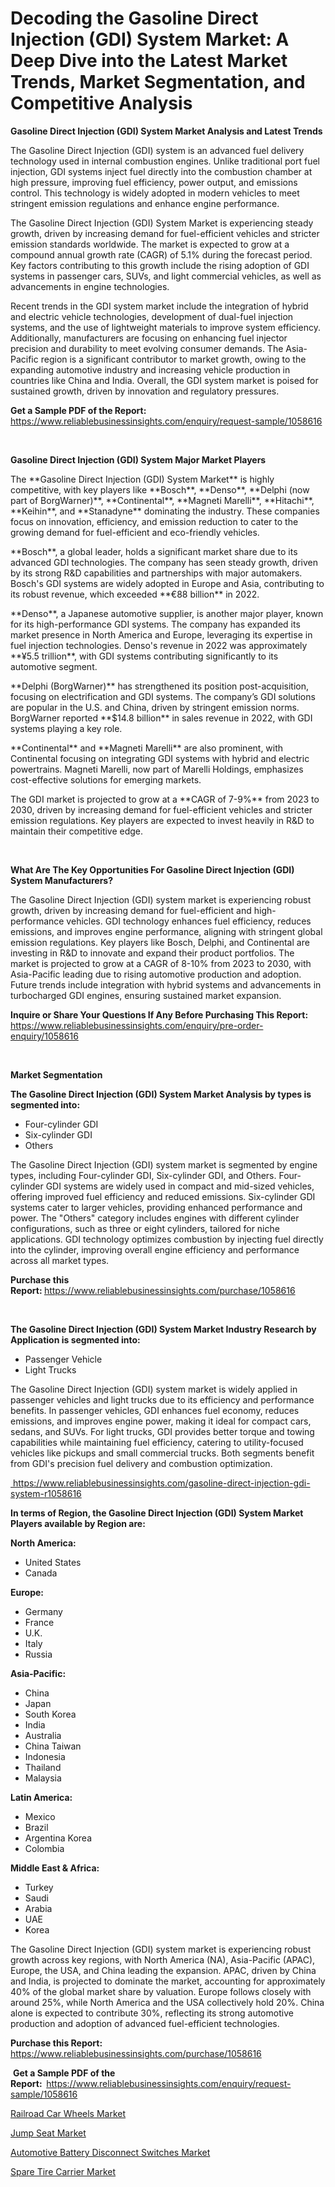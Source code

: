 <p><h1>Decoding the Gasoline Direct Injection (GDI) System Market: A Deep Dive into the Latest Market Trends, Market Segmentation, and Competitive Analysis</h1></p><p><strong>Gasoline Direct Injection (GDI) System Market Analysis and Latest Trends</strong></p>
<p><p>The Gasoline Direct Injection (GDI) system is an advanced fuel delivery technology used in internal combustion engines. Unlike traditional port fuel injection, GDI systems inject fuel directly into the combustion chamber at high pressure, improving fuel efficiency, power output, and emissions control. This technology is widely adopted in modern vehicles to meet stringent emission regulations and enhance engine performance.</p><p>The Gasoline Direct Injection (GDI) System Market is experiencing steady growth, driven by increasing demand for fuel-efficient vehicles and stricter emission standards worldwide. The market is expected to grow at a compound annual growth rate (CAGR) of 5.1% during the forecast period. Key factors contributing to this growth include the rising adoption of GDI systems in passenger cars, SUVs, and light commercial vehicles, as well as advancements in engine technologies.</p><p>Recent trends in the GDI system market include the integration of hybrid and electric vehicle technologies, development of dual-fuel injection systems, and the use of lightweight materials to improve system efficiency. Additionally, manufacturers are focusing on enhancing fuel injector precision and durability to meet evolving consumer demands. The Asia-Pacific region is a significant contributor to market growth, owing to the expanding automotive industry and increasing vehicle production in countries like China and India. Overall, the GDI system market is poised for sustained growth, driven by innovation and regulatory pressures.</p></p>
<p><strong>Get a Sample PDF of the Report:&nbsp;</strong> <a href="https://www.reliablebusinessinsights.com/enquiry/request-sample/1058616?utm_campaign=60&utm_medium=2&utm_source=Github&utm_content=ia&utm_term=22012025&utm_id=gasoline-direct-injection-gdi-system">https://www.reliablebusinessinsights.com/enquiry/request-sample/1058616</a></p>
<p>&nbsp;</p>
<p><strong>Gasoline Direct Injection (GDI) System Major Market Players</strong></p>
<p><p>The **Gasoline Direct Injection (GDI) System Market** is highly competitive, with key players like **Bosch**, **Denso**, **Delphi (now part of BorgWarner)**, **Continental**, **Magneti Marelli**, **Hitachi**, **Keihin**, and **Stanadyne** dominating the industry. These companies focus on innovation, efficiency, and emission reduction to cater to the growing demand for fuel-efficient and eco-friendly vehicles.</p><p>**Bosch**, a global leader, holds a significant market share due to its advanced GDI technologies. The company has seen steady growth, driven by its strong R&D capabilities and partnerships with major automakers. Bosch's GDI systems are widely adopted in Europe and Asia, contributing to its robust revenue, which exceeded **€88 billion** in 2022.</p><p>**Denso**, a Japanese automotive supplier, is another major player, known for its high-performance GDI systems. The company has expanded its market presence in North America and Europe, leveraging its expertise in fuel injection technologies. Denso's revenue in 2022 was approximately **¥5.5 trillion**, with GDI systems contributing significantly to its automotive segment.</p><p>**Delphi (BorgWarner)** has strengthened its position post-acquisition, focusing on electrification and GDI systems. The company’s GDI solutions are popular in the U.S. and China, driven by stringent emission norms. BorgWarner reported **$14.8 billion** in sales revenue in 2022, with GDI systems playing a key role.</p><p>**Continental** and **Magneti Marelli** are also prominent, with Continental focusing on integrating GDI systems with hybrid and electric powertrains. Magneti Marelli, now part of Marelli Holdings, emphasizes cost-effective solutions for emerging markets.</p><p>The GDI market is projected to grow at a **CAGR of 7-9%** from 2023 to 2030, driven by increasing demand for fuel-efficient vehicles and stricter emission regulations. Key players are expected to invest heavily in R&D to maintain their competitive edge.</p></p>
<p>&nbsp;</p>
<p><strong>What Are The Key Opportunities For Gasoline Direct Injection (GDI) System Manufacturers?</strong></p>
<p><p>The Gasoline Direct Injection (GDI) system market is experiencing robust growth, driven by increasing demand for fuel-efficient and high-performance vehicles. GDI technology enhances fuel efficiency, reduces emissions, and improves engine performance, aligning with stringent global emission regulations. Key players like Bosch, Delphi, and Continental are investing in R&D to innovate and expand their product portfolios. The market is projected to grow at a CAGR of 8-10% from 2023 to 2030, with Asia-Pacific leading due to rising automotive production and adoption. Future trends include integration with hybrid systems and advancements in turbocharged GDI engines, ensuring sustained market expansion.</p></p>
<p><strong>Inquire or Share Your Questions If Any Before Purchasing This Report:</strong> <a href="https://www.reliablebusinessinsights.com/enquiry/pre-order-enquiry/1058616?utm_campaign=60&utm_medium=2&utm_source=Github&utm_content=ia&utm_term=22012025&utm_id=gasoline-direct-injection-gdi-system">https://www.reliablebusinessinsights.com/enquiry/pre-order-enquiry/1058616</a></p>
<p>&nbsp;</p>
<p><strong>Market Segmentation</strong></p>
<p><strong>The Gasoline Direct Injection (GDI) System Market Analysis by types is segmented into:</strong></p>
<p><ul><li>Four-cylinder GDI</li><li>Six-cylinder GDI</li><li>Others</li></ul></p>
<p><p>The Gasoline Direct Injection (GDI) system market is segmented by engine types, including Four-cylinder GDI, Six-cylinder GDI, and Others. Four-cylinder GDI systems are widely used in compact and mid-sized vehicles, offering improved fuel efficiency and reduced emissions. Six-cylinder GDI systems cater to larger vehicles, providing enhanced performance and power. The "Others" category includes engines with different cylinder configurations, such as three or eight cylinders, tailored for niche applications. GDI technology optimizes combustion by injecting fuel directly into the cylinder, improving overall engine efficiency and performance across all market types.</p></p>
<p><strong>Purchase this Report:&nbsp;</strong><a href="https://www.reliablebusinessinsights.com/purchase/1058616?utm_campaign=60&utm_medium=2&utm_source=Github&utm_content=ia&utm_term=22012025&utm_id=gasoline-direct-injection-gdi-system">https://www.reliablebusinessinsights.com/purchase/1058616</a></p>
<p>&nbsp;</p>
<p><strong>The Gasoline Direct Injection (GDI) System Market Industry Research by Application is segmented into:</strong></p>
<p><ul><li>Passenger Vehicle</li><li>Light Trucks</li></ul></p>
<p><p>The Gasoline Direct Injection (GDI) system market is widely applied in passenger vehicles and light trucks due to its efficiency and performance benefits. In passenger vehicles, GDI enhances fuel economy, reduces emissions, and improves engine power, making it ideal for compact cars, sedans, and SUVs. For light trucks, GDI provides better torque and towing capabilities while maintaining fuel efficiency, catering to utility-focused vehicles like pickups and small commercial trucks. Both segments benefit from GDI's precision fuel delivery and combustion optimization.</p></p>
<p><a href="https://www.reliablebusinessinsights.com/gasoline-direct-injection-gdi-system-r1058616?utm_campaign=60&utm_medium=2&utm_source=Github&utm_content=ia&utm_term=22012025&utm_id=gasoline-direct-injection-gdi-system">&nbsp;https://www.reliablebusinessinsights.com/gasoline-direct-injection-gdi-system-r1058616</a></p>
<p><strong>In terms of Region, the Gasoline Direct Injection (GDI) System Market Players available by Region are:</strong></p>
<p>
    <p> <strong> North America: </strong>
        <ul>
            <li>United States</li>
            <li>Canada</li>
        </ul>
        </p> 
    <p> <strong> Europe: </strong>
        <ul>
            <li>Germany</li>
            <li>France</li>
            <li>U.K.</li>
            <li>Italy</li>
            <li>Russia</li>
        </ul>
        </p> 
    <p> <strong> Asia-Pacific: </strong>
        <ul>
            <li>China</li>
            <li>Japan</li>
            <li>South Korea</li>
            <li>India</li>
            <li>Australia</li>
            <li>China Taiwan</li>
            <li>Indonesia</li>
            <li>Thailand</li>
            <li>Malaysia</li>
        </ul>
        </p> 
    <p> <strong> Latin America: </strong>
        <ul>
            <li>Mexico</li>
            <li>Brazil</li>
            <li>Argentina Korea</li>
            <li>Colombia</li>
        </ul>
        </p> 
    <p> <strong> Middle East & Africa: </strong>
        <ul>
            <li>Turkey</li>
            <li>Saudi</li>
            <li>Arabia</li>
            <li>UAE</li>
            <li>Korea</li>
        </ul>
    </p>
    </p>
<p><p>The Gasoline Direct Injection (GDI) system market is experiencing robust growth across key regions, with North America (NA), Asia-Pacific (APAC), Europe, the USA, and China leading the expansion. APAC, driven by China and India, is projected to dominate the market, accounting for approximately 40% of the global market share by valuation. Europe follows closely with around 25%, while North America and the USA collectively hold 20%. China alone is expected to contribute 30%, reflecting its strong automotive production and adoption of advanced fuel-efficient technologies.</p></p>
<p><strong>Purchase this Report: </strong><a href="https://www.reliablebusinessinsights.com/purchase/1058616?utm_campaign=60&utm_medium=2&utm_source=Github&utm_content=ia&utm_term=22012025&utm_id=gasoline-direct-injection-gdi-system">https://www.reliablebusinessinsights.com/purchase/1058616</a></p>
<p>&nbsp;<strong>Get a Sample PDF of the Report:&nbsp;&nbsp;</strong><a href="https://www.reliablebusinessinsights.com/enquiry/request-sample/1058616?utm_campaign=60&utm_medium=2&utm_source=Github&utm_content=ia&utm_term=22012025&utm_id=gasoline-direct-injection-gdi-system">https://www.reliablebusinessinsights.com/enquiry/request-sample/1058616</a></p>
<p><strong></strong></p>
<p><p><a href="https://github.com/chaturberville8181/Market-Research-Report-List-1/blob/main/railroad-car-wheels-market.md?utm_campaign=60&utm_medium=2&utm_source=Github&utm_content=ia&utm_term=22012025&utm_id=gasoline-direct-injection-gdi-system">Railroad Car Wheels Market</a></p><p><a href="https://github.com/carendesrochers299/Market-Research-Report-List-1/blob/main/jump-seat-market.md?utm_campaign=60&utm_medium=2&utm_source=Github&utm_content=ia&utm_term=22012025&utm_id=gasoline-direct-injection-gdi-system">Jump Seat Market</a></p><p><a href="https://github.com/martomiko755/Market-Research-Report-List-1/blob/main/automotive-battery-disconnect-switches-market.md?utm_campaign=60&utm_medium=2&utm_source=Github&utm_content=ia&utm_term=22012025&utm_id=gasoline-direct-injection-gdi-system">Automotive Battery Disconnect Switches Market</a></p><p><a href="https://github.com/hannajuana198484/Market-Research-Report-List-1/blob/main/spare-tire-carrier-market.md?utm_campaign=60&utm_medium=2&utm_source=Github&utm_content=ia&utm_term=22012025&utm_id=gasoline-direct-injection-gdi-system">Spare Tire Carrier Market</a></p></p>